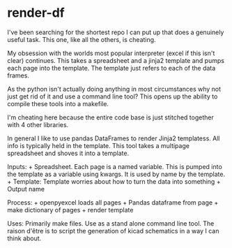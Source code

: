 # render-df

I've been searching for the shortest repo I can put up that does a genuinely useful task.
This one, like all the others, is cheating.

My obsession with the worlds most popular interpreter (excel if this isn't clear) continues. This takes a spreadsheet and a jinja2 template and pumps each page into the template. The template just refers to each of the data frames.

As the python isn't actually doing anything in most circumstances why not just get rid of it and use a command line tool? This opens up the ability to compile these tools into a makefile.

I'm cheating here because the entire code base is just stitched together with 4 other libraries.



In general I like to use pandas DataFrames to render Jinja2 templatess.
All info is typically held in the template.
This tool takes a multipage spreadsheet and shoves it into a template.

Inputs:
    + Spreadsheet. Each page is a named variable. This is pumped into the template as a variable using kwargs. It is used by name by the template.
    + Template: Template worries about how to turn the data into something
    + Output name


Process:
    + openpyexcel loads all pages
    + Pandas dataframe from page
    + make dictionary of pages
    + render template


Uses:
    Primarily make files. Use as a stand alone command line tool.
    The raison d'être is to script the generation of kicad schematics in a way I can think about.

